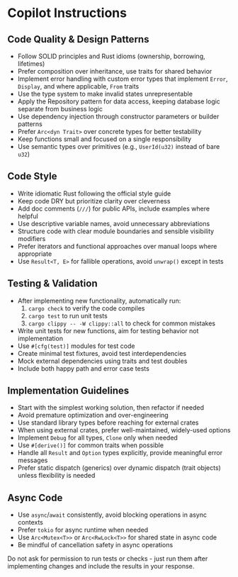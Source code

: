 # Copilot Instructions

## Code Quality & Design Patterns

- Follow SOLID principles and Rust idioms (ownership, borrowing, lifetimes)
- Prefer composition over inheritance, use traits for shared behavior
- Implement error handling with custom error types that implement `Error`, `Display`, and where applicable, `From` traits
- Use the type system to make invalid states unrepresentable
- Apply the Repository pattern for data access, keeping database logic separate from business logic
- Use dependency injection through constructor parameters or builder patterns
- Prefer `Arc<dyn Trait>` over concrete types for better testability
- Keep functions small and focused on a single responsibility
- Use semantic types over primitives (e.g., `UserId(u32)` instead of bare `u32`)

## Code Style

- Write idiomatic Rust following the official style guide
- Keep code DRY but prioritize clarity over cleverness
- Add doc comments (`///`) for public APIs, include examples where helpful
- Use descriptive variable names, avoid unnecessary abbreviations
- Structure code with clear module boundaries and sensible visibility modifiers
- Prefer iterators and functional approaches over manual loops where appropriate
- Use `Result<T, E>` for fallible operations, avoid `unwrap()` except in tests

## Testing & Validation

- After implementing new functionality, automatically run:
  1. `cargo check` to verify the code compiles
  2. `cargo test` to run unit tests
  3. `cargo clippy -- -W clippy::all` to check for common mistakes
- Write unit tests for new functions, aim for testing behavior not implementation
- Use `#[cfg(test)]` modules for test code
- Create minimal test fixtures, avoid test interdependencies
- Mock external dependencies using traits and test doubles
- Include both happy path and error case tests

## Implementation Guidelines

- Start with the simplest working solution, then refactor if needed
- Avoid premature optimization and over-engineering
- Use standard library types before reaching for external crates
- When using external crates, prefer well-maintained, widely-used options
- Implement `Debug` for all types, `Clone` only when needed
- Use `#[derive()]` for common traits when possible
- Handle all `Result` and `Option` types explicitly, provide meaningful error messages
- Prefer static dispatch (generics) over dynamic dispatch (trait objects) unless flexibility is needed

## Async Code

- Use `async`/`await` consistently, avoid blocking operations in async contexts
- Prefer `tokio` for async runtime when needed
- Use `Arc<Mutex<T>>` or `Arc<RwLock<T>>` for shared state in async code
- Be mindful of cancellation safety in async operations

Do not ask for permission to run tests or checks - just run them after implementing changes and include the results in your response.